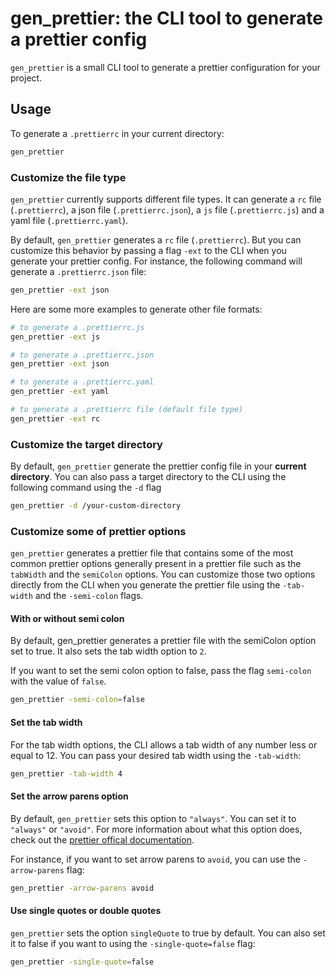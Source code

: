 # gen_prettier: the CLI tool to generate a prettier config

`gen_prettier` is a small CLI tool to generate a prettier configuration for your project.

## Usage

To generate a `.prettierrc` in your current directory:

```sh
gen_prettier
```

### Customize the file type

`gen_prettier` currently supports different file types. It can generate a `rc` file (`.prettierrc`), a json file (`.prettierrc.json`), a `js` file (`.prettierrc.js`) and a yaml file (`.prettierrc.yaml`).

By default, `gen_prettier` generates a `rc` file (`.prettierrc`). But you can customize this behavior by passing a flag `-ext` to the CLI when you generate your prettier config.
For instance, the following command will generate a `.prettierrc.json` file:

```sh
gen_prettier -ext json
```

Here are some more examples to generate other file formats:

```sh
# to generate a .prettierrc.js
gen_prettier -ext js

# to generate a .prettierrc.json
gen_prettier -ext json

# to generate a .prettierrc.yaml
gen_prettier -ext yaml

# to generate a .prettierrc file (default file type)
gen_prettier -ext rc
```

### Customize the target directory

By default, `gen_prettier` generate the prettier config file in your **current directory**. You can also pass a target directory to the CLI using the following command using the `-d` flag

```sh
gen_prettier -d /your-custom-directory
```

### Customize some of prettier options

`gen_prettier` generates a prettier file that contains some of the most common prettier options generally present in a prettier file such as the `tabWidth` and the `semiColon` options. You can customize those two options directly from the CLI when you generate the prettier file using the `-tab-width` and the `-semi-colon` flags.

#### With or without semi colon

By default, gen_prettier generates a prettier file with the semiColon option set to true. It also sets the tab width option to `2`.

If you want to set the semi colon option to false, pass the flag `semi-colon` with the value of `false`.

```sh
gen_prettier -semi-colon=false
```

#### Set the tab width

For the tab width options, the CLI allows a tab width of any number less or equal to 12. You can pass your desired tab width using the `-tab-width`:

```sh
gen_prettier -tab-width 4
```

#### Set the arrow parens option

By default, `gen_prettier` sets this option to `"always"`. You can set it to `"always"` or `"avoid"`. For more information about what this option does, check out the [prettier offical documentation](https://prettier.io/docs/en/options.html#arrow-function-parentheses).

For instance, if you want to set arrow parens to `avoid`, you can use the `-arrow-parens` flag:

```sh
gen_prettier -arrow-parens avoid
```

#### Use single quotes or double quotes

`gen_prettier` sets the option `singleQuote` to true by default. You can also set it to false if you want to using the `-single-quote=false` flag:

```sh
gen_prettier -single-quote=false
```
